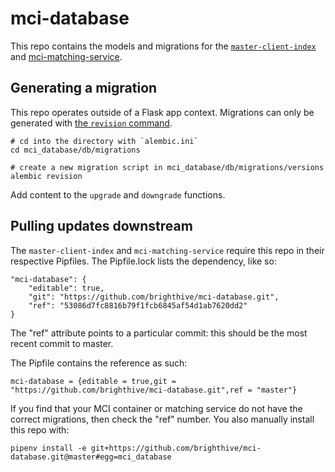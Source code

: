 # mci-database

This repo contains the models and migrations for the [`master-client-index`](https://github.com/brighthive/master-client-index) and [mci-matching-service](https://github.com/brighthive/mci-matching-service).

## Generating a migration

This repo operates outside of a Flask app context. Migrations can only be generated with [the `revision` command](https://alembic.sqlalchemy.org/en/latest/tutorial.html#create-a-migration-script). 

```
# cd into the directory with `alembic.ini`
cd mci_database/db/migrations

# create a new migration script in mci_database/db/migrations/versions
alembic revision
```

Add content to the `upgrade` and `downgrade` functions. 

## Pulling updates downstream

The `master-client-index` and `mci-matching-service` require this repo in their respective Pipfiles. The Pipfile.lock lists the dependency, like so:

```
"mci-database": {
    "editable": true,
    "git": "https://github.com/brighthive/mci-database.git",
    "ref": "53086d7fc8816b79f1fcb6845af54d1ab7620dd2"
}
```

The "ref" attribute points to a particular commit: this should be the most recent commit to master.

The Pipfile contains the reference as such:

```
mci-database = {editable = true,git = "https://github.com/brighthive/mci-database.git",ref = "master"}
```

If you find that your MCI container or matching service do not have the correct migrations, then check the "ref" number. You also manually install this repo with:

```
pipenv install -e git+https://github.com/brighthive/mci-database.git@master#egg=mci_database
```